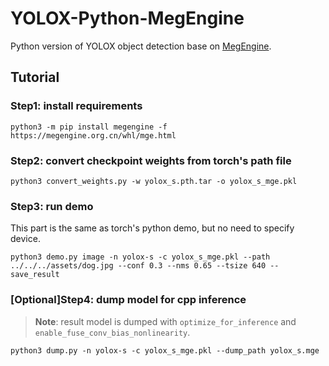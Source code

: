 # YOLOX-Python-MegEngine

Python version of YOLOX object detection base on [MegEngine](https://github.com/MegEngine/MegEngine).

## Tutorial

### Step1: install requirements

```
python3 -m pip install megengine -f https://megengine.org.cn/whl/mge.html
```

### Step2: convert checkpoint weights from torch's path file

```
python3 convert_weights.py -w yolox_s.pth.tar -o yolox_s_mge.pkl
```

### Step3: run demo

This part is the same as torch's python demo, but no need to specify device.

```
python3 demo.py image -n yolox-s -c yolox_s_mge.pkl --path ../../../assets/dog.jpg --conf 0.3 --nms 0.65 --tsize 640 --save_result
```

###  [Optional]Step4: dump model for cpp inference

> **Note**: result model is dumped with `optimize_for_inference` and `enable_fuse_conv_bias_nonlinearity`.

```
python3 dump.py -n yolox-s -c yolox_s_mge.pkl --dump_path yolox_s.mge
```
